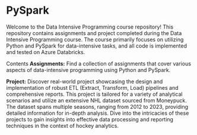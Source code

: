 # PySpark
Welcome to the Data Intensive Programming course repository! This repository contains assignments and project completed during the Data Intensive Programming course. The course primarily focuses on utilizing Python and PySpark for data-intensive tasks, and all code is implemented and tested on Azure Databricks.

Contents
**Assignments:** Find a collection of assignments that cover various aspects of data-intensive programming using Python and PySpark.

**Project:** Discover real-world project showcasing the design and implementation of robust ETL (Extract, Transform, Load) pipelines and comprehensive reports. This project is tailored for a variety of analytical scenarios and utilize an extensive NHL dataset sourced from Moneypuck. The dataset spans multiple seasons, ranging from 2012 to 2023, providing detailed information for in-depth analysis. Dive into the intricacies of these projects to gain insights into effective data processing and reporting techniques in the context of hockey analytics.
